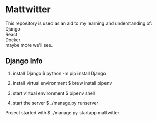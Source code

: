 # Mattwitter
This repository is used as an aid to my learning and understanding of:\
Django\
React\
Docker\
maybe more we'll see.

## Django Info
1. install Django
  $ python -m pip install Django
  
2. install virtual environment
  $ brew install pipenv
  
3. start virtual environment
  $ pipenv shell
  
4. start the server
  $ ./manage.py runserver
  
Project started with $ ./manage.py startapp mattwitter
